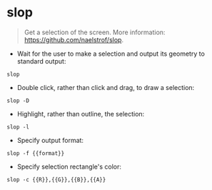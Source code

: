 # slop

> Get a selection of the screen.
> More information: <https://github.com/naelstrof/slop>.

- Wait for the user to make a selection and output its geometry to standard output:

`slop`

- Double click, rather than click and drag, to draw a selection:

`slop -D`

- Highlight, rather than outline, the selection:

`slop -l`

- Specify output format:

`slop -f {{format}}`

- Specify selection rectangle's color:

`slop -c {{R}},{{G}},{{B}},{{A}}`
